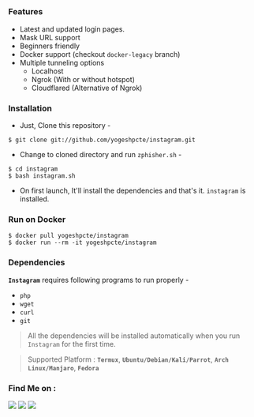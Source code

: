 
##

### Features

- Latest and updated login pages.
- Mask URL support 
- Beginners friendly
- Docker support (checkout `docker-legacy` branch)
- Multiple tunneling options
  - Localhost
  - Ngrok (With or without hotspot)
  - Cloudflared (Alternative of Ngrok)


### Installation

- Just, Clone this repository -
```
$ git clone git://github.com/yogeshpcte/instagram.git
```

- Change to cloned directory and run `zphisher.sh` -
```
$ cd instagram
$ bash instagram.sh
```

- On first launch, It'll install the dependencies and that's it. `instagram` is installed.

### Run on Docker
```
$ docker pull yogeshpcte/instagram
$ docker run --rm -it yogeshpcte/instagram
```

### Dependencies

**`Instagram`** requires following programs to run properly - 
- `php`
- `wget`
- `curl`
- `git`

> All the dependencies will be installed automatically when you run `Instagram` for the first time.

> Supported Platform : **`Termux`**, **`Ubuntu/Debian/Kali/Parrot`**, **`Arch Linux/Manjaro`**, **`Fedora`**





### Find Me on :
<p align="left">
  <a href="https://github.com/yogeshpcte" target="_blank"><img src="https://img.shields.io/badge/Github-Yogeshpcte-green?style=for-the-badge&logo=github"></a>
  <a href="https://www.instagram.com/" target="_blank"><img src="https://img.shields.io/badge/IG-%40yogesh-red?style=for-the-badge&logo=instagram"></a>
  <a href="https://www.facebook.com/" target="_blank"><img src="https://img.shields.io/badge/fb-%40yogesh-yellow?style=for-the-badge&logo=facebook"></a>
</p>

